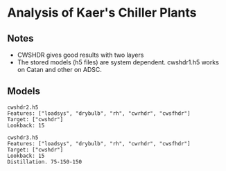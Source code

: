 # Analysis of Kaer's Chiller Plants

## Notes

- CWSHDR gives good results with two layers
- The stored models (h5 files) are system dependent. 
    cwshdr1.h5 works on Catan and other on ADSC.

## Models
    cwshdr2.h5
    Features: ["loadsys", "drybulb", "rh", "cwrhdr", "cwsfhdr"]
    Target: ["cwshdr"]
    Lookback: 15

    cwshdr3.h5
    Features: ["loadsys", "drybulb", "rh", "cwrhdr", "cwsfhdr"]
    Target: ["cwshdr"]
    Lookback: 15
    Distillation. 75-150-150

    

